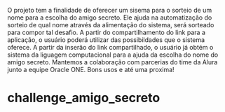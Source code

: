 O projeto tem a finalidade de oferecer um sisema para o sorteio de um nome para a escolha  do amigo secreto.
Ele ajuda na automatização do sorteio de qual nome através da alimentação do sistema, será sorteado para compor tal desafio.
A partir do compartilhamento do link para a aplicação, o usuário poderá utilizar das possibildades que o sistema oferece.
A partir da inserão do link compartilhado, o usuário já obtém o sistema da liguagem computacional para a ajuda da escolha do nome do amigo secreto.
Mantemos a colaboração com parcerias do time da Alura junto a equipe Oracle ONE.
Bons usos e até uma proxima!
# challenge_amigo_secreto
